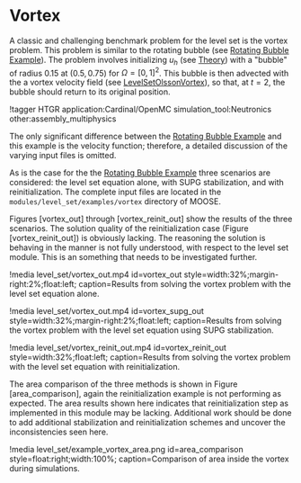 # Vortex

A classic and challenging benchmark problem for the level set is the vortex problem. This problem is
similar to the rotating bubble (see [Rotating Bubble Example](/example_rotate.md)). The
problem involves initializing $u_h$ (see [Theory](/level_set/theory.md)) with a "bubble" of radius
0.15 at $(0.5, 0.75)$ for $\Omega = [0,1]^2$.  This bubble is then advected with the a vortex
velocity field (see [LevelSetOlssonVortex](/LevelSetOlssonVortex.md)), so that, at $t=2$,
the bubble should return to its original position.

!tagger HTGR application:Cardinal/OpenMC simulation_tool:Neutronics  other:assembly_multiphysics



The only significant difference between the [Rotating Bubble Example](/example_rotate.md)
and this example is the velocity function; therefore, a detailed discussion of the varying input
files is omitted.

As is the case for the the [Rotating Bubble Example](/example_rotate.md) three scenarios are
considered: the level set equation alone, with SUPG stabilization, and with reinitialization. The
complete input files are located in the `modules/level_set/examples/vortex` directory of MOOSE.

Figures [vortex_out] through [vortex_reinit_out] show the results of the three scenarios. The
solution quality of the reinitialization case (Figure [vortex_reinit_out]) is obviously lacking. The
reasoning the solution is behaving in the manner is not fully understood, with respect to the level
set module. This is an something that needs to be investigated further.

!media level_set/vortex_out.mp4
       id=vortex_out
       style=width:32%;margin-right:2%;float:left;
       caption=Results from solving the vortex problem with the level set equation alone.

!media level_set/vortex_out.mp4
       id=vortex_supg_out
       style=width:32%;margin-right:2%;float:left;
       caption=Results from solving the vortex problem with the level set equation using SUPG
               stabilization.

!media level_set/vortex_reinit_out.mp4
       id=vortex_reinit_out
       style=width:32%;float:left;
       caption=Results from solving the vortex problem with the level set equation with
               reinitialization.

The area comparison of the three methods is shown in Figure [area_comparison], again the
reinitialization example is not performing as expected. The area results shown here indicates that
reinitialization step as implemented in this module may be lacking. Additional work should be done to
add additional stabilization and reinitialization schemes and uncover the inconsistencies seen here.

!media level_set/example_vortex_area.png
       id=area_comparison
       style=float:right;width:100%;
       caption=Comparison of area inside the vortex during simulations.
